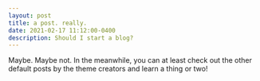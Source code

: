 ```yaml
---
layout: post
title: a post. really.
date: 2021-02-17 11:12:00-0400
description: Should I start a blog?
---
```


Maybe. Maybe not. In the meanwhile, you can at least check out the other default posts by the theme creators and learn a thing or two!